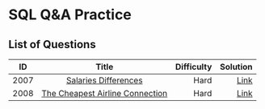 # SQL Q&A Practice
## List of Questions
| ID        | Title           | Difficulty  | Solution |
| ------------- |:-------------:| -----:| -----:|
| 2007 | [Salaries Differences](https://platform.stratascratch.com/coding/10308-salaries-differences?code_type=3) | Hard | [Link](https://github.com/TeslaNik/SQL-Practice/blob/main/sql/2007.sql) |
| 2008 | [The Cheapest Airline Connection](https://platform.stratascratch.com/coding/2008-the-cheapest-airline-connection?code_type=1) | Hard | [Link](https://github.com/TeslaNik/SQL-Practice/blob/main/sql/2008.sql) |
